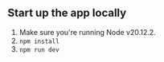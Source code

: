 ## Start up the app locally

1. Make sure you're running Node v20.12.2.
2. `npm install`
3. `npm run dev`

